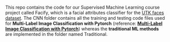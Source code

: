 This repo contains the code for our Supervised Machine Learning course project called Facify, which is a facial attributes classifier for the  [UTK faces dataset](https://susanqq.github.io/UTKFace/). The CNN folder contains all the training and testing code files used for **Multi-Label Image Classification with Pytorch** (reference: [**Multi-Label Image Classification with Pytorch**](https://www.learnopencv.com/multi-label-image-classification-with-pytorch/)) whereas the **traditional ML methods** are implemented in the folder named Traditional. 
